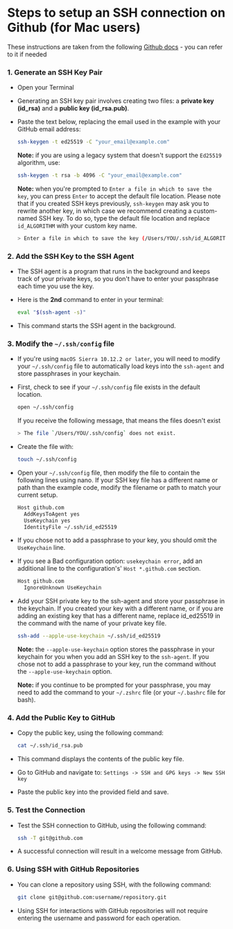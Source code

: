 # Steps to setup an SSH connection on Github (for Mac users)

These instructions are taken from the following [Github docs](https://docs.github.com/en/authentication/connecting-to-github-with-ssh/generating-a-new-ssh-key-and-adding-it-to-the-ssh-agent) - you can refer to it if needed

### 1. Generate an SSH Key Pair

- Open your Terminal

- Generating an SSH key pair involves creating two files: a **private key (id_rsa)** and a **public key (id_rsa.pub)**. 

- Paste the text below, replacing the email used in the example with your GitHub email address:

  ```sh
  ssh-keygen -t ed25519 -C "your_email@example.com"
  ```

  **Note:** if you are using a legacy system that doesn't support the `Ed25519` algorithm, use:
  
  ```sh
  ssh-keygen -t rsa -b 4096 -C "your_email@example.com"
  ```

  **Note:** when you're prompted to `Enter a file in which to save the key`, you can press `Enter` to accept the default file location. Please note that if you created SSH keys previously, `ssh-keygen` may ask you to rewrite another key, in which case we recommend creating a custom-named SSH key. To do so, type the default file location and replace `id_ALGORITHM` with your custom key name.
  
  ```sh
  > Enter a file in which to save the key (/Users/YOU/.ssh/id_ALGORITHM): [Press enter]
  ```

### 2. Add the SSH Key to the SSH Agent

- The SSH agent is a program that runs in the background and keeps track of your private keys, so you don't have to enter your passphrase each time you use the key.

- Here is the **2nd** command to enter in your terminal:

  ```sh
  eval "$(ssh-agent -s)"
  ```

- This command starts the SSH agent in the background.

### 3. Modify the `~/.ssh/config` file

- If you're using `macOS Sierra 10.12.2 or later`, you will need to modify your `~/.ssh/config` file to automatically load keys into the `ssh-agent` and store passphrases in your keychain.

- First, check to see if your `~/.ssh/config` file exists in the default location.
  
  ```sh
  open ~/.ssh/config
  ```

  If you receive the following message, that means the files doesn't exist 
  
  ```sh
  > The file `/Users/YOU/.ssh/config` does not exist.
  ```

- Create the file with:

  ```sh
  touch ~/.ssh/config
  ```

- Open your `~/.ssh/config` file, then modify the file to contain the following lines using nano. If your SSH key file has a different name or path than the example code, modify the filename or path to match your current setup.

  ```sh
  Host github.com
    AddKeysToAgent yes
    UseKeychain yes
    IdentityFile ~/.ssh/id_ed25519
  ```

- If you chose not to add a passphrase to your key, you should omit the `UseKeychain` line.

- If you see a Bad configuration option: `usekeychain error`, add an additional line to the configuration's' `Host *.github.com` section.

  ```sh
  Host github.com
    IgnoreUnknown UseKeychain
  ```

- Add your SSH private key to the ssh-agent and store your passphrase in the keychain. If you created your key with a different name, or if you are adding an existing key that has a different name, replace id_ed25519 in the command with the name of your private key file.

  ```sh
  ssh-add --apple-use-keychain ~/.ssh/id_ed25519
  ```

  **Note:** the `--apple-use-keychain` option stores the passphrase in your keychain for you when you add an SSH key to the `ssh-agent`. If you chose not to add a passphrase to your key, run the command without the `--apple-use-keychain` option.
  
  **Note:** if you continue to be prompted for your passphrase, you may need to add the command to your `~/.zshrc` file (or your `~/.bashrc` file for bash).

### 4. Add the Public Key to GitHub

- Copy the public key, using the following command:

  ```sh
  cat ~/.ssh/id_rsa.pub
  ```

- This command displays the contents of the public key file.

- Go to GitHub and navigate to: `Settings -> SSH and GPG keys -> New SSH key`

- Paste the public key into the provided field and save.

### 5. Test the Connection

- Test the SSH connection to GitHub, using the following command:

  ```sh
  ssh -T git@github.com
  ```

- A successful connection will result in a welcome message from GitHub.

### 6. Using SSH with GitHub Repositories

- You can clone a repository using SSH, with the following command:

  ```sh
  git clone git@github.com:username/repository.git
  ```

- Using SSH for interactions with GitHub repositories will not require entering the username and password for each operation.


